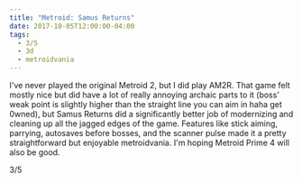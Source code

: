 ```yaml
---
title: "Metroid: Samus Returns"
date: 2017-10-05T12:00:00-04:00
tags:
  - 3/5
  - 3d
  - metroidvania
---
```


I've never played the original Metroid 2, but I did play AM2R. That game felt mostly nice but did have a lot of really annoying archaic parts to it (boss' weak point is slightly higher than the straight line you can aim in haha get 0wned), but Samus Returns did a significantly better job of modernizing and cleaning up all the jagged edges of the game. Features like stick aiming, parrying, autosaves before bosses, and the scanner pulse made it a pretty straightforward but enjoyable metroidvania. I'm hoping Metroid Prime 4 will also be good.

3/5
